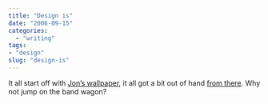 ```yaml
---
title: "Design is"
date: "2006-09-15"
categories:
  - "writing"
tags:
- "design"
slug: "design-is"
---
```


 <!-- [![Design is...][image-1]][1] -->

It all start off with [Jon’s wallpaper][2], it all got a bit out of hand [from there][3]. Why not jump on the band wagon?

[1]:	https://www.flickr.com/photos/funkylarma/243818252/ "Photo Sharing"
[2]:	https://www.hicksdesign.co.uk/journal/design-is-just-making-things-line-up
[3]:	https://flickr.com/photos/luxuryluke/243226912/

[image-1]:	/images/243818252_158352966c.jpg
